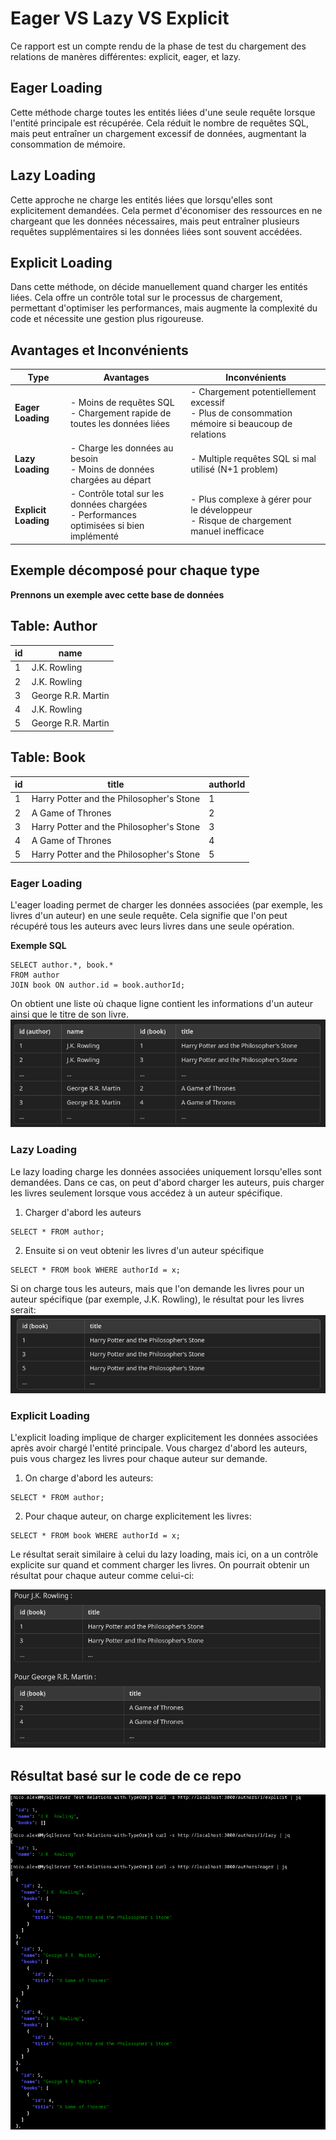 # Eager VS Lazy VS Explicit

Ce rapport est un compte rendu de la phase de test du chargement des relations de manères différentes: explicit, eager, et lazy.

## Eager Loading

Cette méthode charge toutes les entités liées d'une seule requête lorsque l'entité principale est récupérée.
Cela réduit le nombre de requêtes SQL, mais peut entraîner un chargement excessif de données, augmentant la consommation de mémoire.

## Lazy Loading

Cette approche ne charge les entités liées que lorsqu'elles sont explicitement demandées.
Cela permet d'économiser des ressources en ne chargeant que les données nécessaires, mais peut entraîner plusieurs requêtes supplémentaires si les données liées sont souvent accédées.

## Explicit Loading

Dans cette méthode, on décide manuellement quand charger les entités liées.
Cela offre un contrôle total sur le processus de chargement, permettant d'optimiser les performances, mais augmente la complexité du code et nécessite une gestion plus rigoureuse.

## Avantages et Inconvénients
| Type               | Avantages                                  | Inconvénients                                  |
|--------------------|--------------------------------------------|------------------------------------------------|
| **Eager Loading**   | - Moins de requêtes SQL<br>- Chargement rapide de toutes les données liées | - Chargement potentiellement excessif<br>- Plus de consommation mémoire si beaucoup de relations |
| **Lazy Loading**    | - Charge les données au besoin<br>- Moins de données chargées au départ | - Multiple requêtes SQL si mal utilisé (N+1 problem) |
| **Explicit Loading**| - Contrôle total sur les données chargées<br>- Performances optimisées si bien implémenté | - Plus complexe à gérer pour le développeur<br>- Risque de chargement manuel inefficace |


## Exemple décomposé pour chaque type

**Prennons un exemple avec cette base de données**
## Table: Author

| id |        name         |
|----|---------------------|
|  1 | J.K. Rowling        |
|  2 | J.K. Rowling        |
|  3 | George R.R. Martin  |
|  4 | J.K. Rowling        |
|  5 | George R.R. Martin  |


## Table: Book

| id |                  title                            | authorId |
|----|--------------------------------------------------|----------|
|  1 | Harry Potter and the Philosopher's Stone         |        1 |
|  2 | A Game of Thrones                                |        2 |
|  3 | Harry Potter and the Philosopher's Stone         |        3 |
|  4 | A Game of Thrones                                |        4 |
|  5 | Harry Potter and the Philosopher's Stone         |        5 |

### Eager Loading

L'eager loading permet de charger les données associées (par exemple, les livres d'un auteur) en une seule requête.
Cela signifie que l'on peut récupéré tous les auteurs avec leurs livres dans une seule opération.

**Exemple SQL**
```
SELECT author.*, book.* 
FROM author 
JOIN book ON author.id = book.authorId;
```

On obtient une liste où chaque ligne contient les informations d'un auteur ainsi que le titre de son livre.
![Alt text](image.png)


### Lazy Loading

Le lazy loading charge les données associées uniquement lorsqu'elles sont demandées.
Dans ce cas, on peut d'abord charger les auteurs, puis charger les livres seulement lorsque vous accédez à un auteur spécifique.

1) Charger d'abord les auteurs

```
SELECT * FROM author;
```

2) Ensuite si on veut obtenir les livres d'un auteur spécifique

```
SELECT * FROM book WHERE authorId = x;
```

Si on charge tous les auteurs, mais que l'on demande les livres pour un auteur spécifique (par exemple, J.K. Rowling), le résultat pour les livres serait:
![Alt text](image-1.png)


### Explicit Loading
L'explicit loading implique de charger explicitement les données associées après avoir chargé l'entité principale. Vous chargez d'abord les auteurs, puis vous chargez les livres pour chaque auteur sur demande.

1) On charge d'abord les auteurs:
```
SELECT * FROM author;
```

2) Pour chaque auteur, on charge explicitement les livres:
```
SELECT * FROM book WHERE authorId = x;
```

Le résultat serait similaire à celui du lazy loading, mais ici, on a un contrôle explicite sur quand et comment charger les livres. On pourrait obtenir un résultat pour chaque auteur comme celui-ci:

![Alt text](image-2.png)


## Résultat basé sur le code de ce repo

![Alt text](image-3.png)
